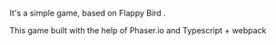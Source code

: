 It's a simple game, based on Flappy Bird
.

This game built with the help of Phaser.io and Typescript + webpack
